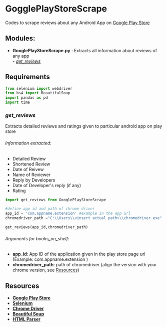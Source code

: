 # GogglePlayStoreScrape

Codes to scrape reviews about any Android App on [Google Play Store](https://play.google.com/store/apps/)

## Modules:
- __GooglePlayStoreScrape.py__ : Extracts all information about reviews of any app
    <br /> - _[get_reviews](#get_reviews)_
 
## Requirements
```python
from selenium import webdriver
from bs4 import BeautifulSoup
import pandas as pd
import time  
```

### *get_reviews*
Extracts detailed reviews and ratings given to particular android app on play store

###### Information extracted:
- Detailed Review
- Shortened Review
- Date of Reivew
- Name of Reviewer
- Reply by Developers
- Date of Developer's reply (if any) 
- Rating

```python
import get_reviews from GooglePlayStoreScrape

#define app id and path of chrome driver
app_id = 'com.appname.extension' #example in the app url
chromedriver_path ="C:\\Users\\<insert actual path>\\chromedriver.exe"

get_reviews(app_id,chromedriver_path)
```

###### Arguments for books_on_shelf:
- **app_id**: App ID of the application given in the play store page url (Example: com.appname.extension )
- **chromedriver_path**: path of chromedriver (align the version with your chrome version, see [Resources](#resources))

## Resources
 
- **[Google Play Store](https://play.google.com/store/apps/)**
- **[Selenium](https://www.selenium.dev/)**
- **[Chrome Driver](https://chromedriver.chromium.org/)**
- **[Beautiful Soup](https://www.crummy.com/software/BeautifulSoup/bs4/doc/)**
- **[HTML Parser](https://docs.python.org/3/library/html.parser.html)**
    
